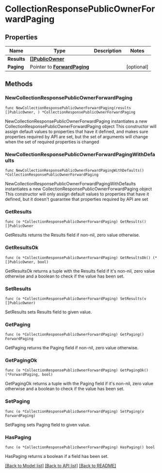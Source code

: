 # CollectionResponsePublicOwnerForwardPaging

## Properties

Name | Type | Description | Notes
------------ | ------------- | ------------- | -------------
**Results** | [**[]PublicOwner**](PublicOwner.md) |  | 
**Paging** | Pointer to [**ForwardPaging**](ForwardPaging.md) |  | [optional] 

## Methods

### NewCollectionResponsePublicOwnerForwardPaging

`func NewCollectionResponsePublicOwnerForwardPaging(results []PublicOwner, ) *CollectionResponsePublicOwnerForwardPaging`

NewCollectionResponsePublicOwnerForwardPaging instantiates a new CollectionResponsePublicOwnerForwardPaging object
This constructor will assign default values to properties that have it defined,
and makes sure properties required by API are set, but the set of arguments
will change when the set of required properties is changed

### NewCollectionResponsePublicOwnerForwardPagingWithDefaults

`func NewCollectionResponsePublicOwnerForwardPagingWithDefaults() *CollectionResponsePublicOwnerForwardPaging`

NewCollectionResponsePublicOwnerForwardPagingWithDefaults instantiates a new CollectionResponsePublicOwnerForwardPaging object
This constructor will only assign default values to properties that have it defined,
but it doesn't guarantee that properties required by API are set

### GetResults

`func (o *CollectionResponsePublicOwnerForwardPaging) GetResults() []PublicOwner`

GetResults returns the Results field if non-nil, zero value otherwise.

### GetResultsOk

`func (o *CollectionResponsePublicOwnerForwardPaging) GetResultsOk() (*[]PublicOwner, bool)`

GetResultsOk returns a tuple with the Results field if it's non-nil, zero value otherwise
and a boolean to check if the value has been set.

### SetResults

`func (o *CollectionResponsePublicOwnerForwardPaging) SetResults(v []PublicOwner)`

SetResults sets Results field to given value.


### GetPaging

`func (o *CollectionResponsePublicOwnerForwardPaging) GetPaging() ForwardPaging`

GetPaging returns the Paging field if non-nil, zero value otherwise.

### GetPagingOk

`func (o *CollectionResponsePublicOwnerForwardPaging) GetPagingOk() (*ForwardPaging, bool)`

GetPagingOk returns a tuple with the Paging field if it's non-nil, zero value otherwise
and a boolean to check if the value has been set.

### SetPaging

`func (o *CollectionResponsePublicOwnerForwardPaging) SetPaging(v ForwardPaging)`

SetPaging sets Paging field to given value.

### HasPaging

`func (o *CollectionResponsePublicOwnerForwardPaging) HasPaging() bool`

HasPaging returns a boolean if a field has been set.


[[Back to Model list]](../README.md#documentation-for-models) [[Back to API list]](../README.md#documentation-for-api-endpoints) [[Back to README]](../README.md)


